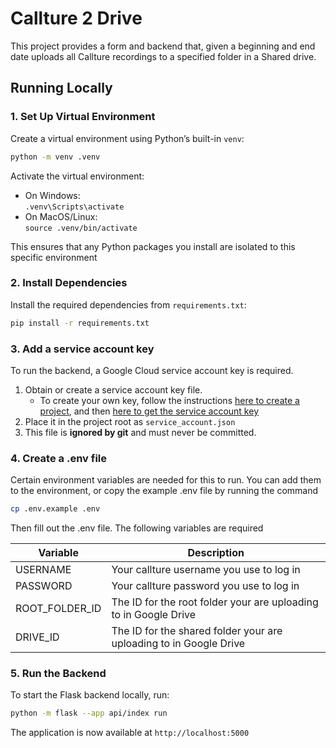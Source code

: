 # Callture 2 Drive

This project provides a form and backend that, given a beginning and end date uploads all Callture recordings to a specified folder in a Shared drive.

## Running Locally

### 1. Set Up Virtual Environment

Create a virtual environment using Python’s built-in `venv`:

```bash
python -m venv .venv
```

Activate the virtual environment:

- On Windows: \
  `.venv\Scripts\activate`
- On MacOS/Linux: \
  `source .venv/bin/activate`

This ensures that any Python packages you install are isolated to this specific environment

### 2. Install Dependencies

Install the required dependencies from `requirements.txt`:

```bash
pip install -r requirements.txt
```

### 3. **Add a service account key**

To run the backend, a Google Cloud service account key is required.

1. Obtain or create a service account key file.
   - To create your own key, follow the instructions [here to create a project](https://cloud.google.com/iam/docs/service-accounts-create), and then [here to get the service account key](https://stackoverflow.com/questions/46287267/how-can-i-get-the-file-service-account-json-for-google-translate-api)
2. Place it in the project root as `service_account.json`
3. This file is **ignored by git** and must never be committed.

### 4. Create a .env file

Certain environment variables are needed for this to run.
You can add them to the environment, or copy the example .env file by running the command

```bash
cp .env.example .env
```

Then fill out the .env file. The following variables are required

| **Variable**   | **Description**                                                    |
| -------------- | ------------------------------------------------------------------ |
| USERNAME       | Your callture username you use to log in                           |
| PASSWORD       | Your callture password you use to log in                           |
| ROOT_FOLDER_ID | The ID for the root folder your are uploading to in Google Drive   |
| DRIVE_ID       | The ID for the shared folder your are uploading to in Google Drive |

### 5. Run the Backend

To start the Flask backend locally, run:

```bash
python -m flask --app api/index run
```

The application is now available at `http://localhost:5000`
